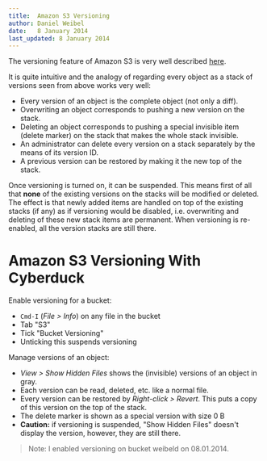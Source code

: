 ```yaml
---
title:  Amazon S3 Versioning
author: Daniel Weibel
date:   8 January 2014
last_updated: 8 January 2014
---
```


The versioning feature of Amazon S3 is very well described [here](http://docs.aws.amazon.com/AmazonS3/latest/dev/Versioning.html).

It is quite intuitive and the analogy of regarding every object as a stack of versions seen from above works very well:

- Every version of an object is the complete object (not only a diff).
- Overwriting an object corresponds to pushing a new version on the stack.
- Deleting an object corresponds to pushing a special invisible item (delete marker) on the stack that makes the whole stack invisible.
- An administrator can delete every version on a stack separately by the means of its version ID.
- A previous version can be restored by making it the new top of the stack.

Once versioning is turned on, it can be suspended. This means first of all that **none** of the existing versions on the stacks will be modified or deleted. The effect is that newly added items are handled on top of the existing stacks (if any) as if versioning would be disabled, i.e. overwriting and deleting of these new stack items are permanent. When versioning is re-enabled, all the version stacks are still there.

# Amazon S3 Versioning With Cyberduck

Enable versioning for a bucket:
- `Cmd-I` (*File > Info*) on any file in the bucket
- Tab "S3"
- Tick "Bucket Versioning"
- Unticking this suspends versioning

Manage versions of an object:
- *View > Show Hidden Files* shows the (invisible) versions of an object in gray.
- Each version can be read, deleted, etc. like a normal file.
- Every version can be restored by *Right-click > Revert*. This puts a copy of this version on the top of the stack.
- The delete marker is shown as a special version with size 0 B
- **Caution:** if versioning is suspended, "Show Hidden Files" doesn't display the version, however, they are still there.

> Note: I enabled versioning on bucket weibeld on 08.01.2014.
